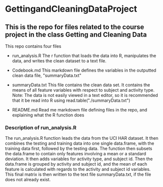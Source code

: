 # GettingandCleaningDataProject
## This is the repo for files related to the course project in the class Getting and Cleaning Data

This repo contains four files

* run_analysis.R  The r function that loads the data into R, manipulates the data, and writes the
clean dataset to a text file.  

* Codebook.md  This markdown file defines the variables in the outputted clean data file, "summaryData.txt"

* summaryData.txt  This file contains the clean data set.  It contains the means of all feature variables
with respect to subject and activity type. Note:  The data is not easily viewed in a text editor, so it is
recommended that it be read into R using read.table("./summaryData.txt")

* README.md  Read me markdowm file defining files in the repo, and explaining what the R function does

### Description of run_analysis.R

The run_analysis.R  function leads the data from the UCI HAR dataset.  It then 
combines the testing and training data into one single data.frame, with the training 
data first, followed by the testing data.  The function then subsets the data.frame
to contain only features involving a mean or a standard deviation.  It then adds
variables for activity type, and subject id.  Then the data.frame is grouped by 
activity and subject id, and the mean of each feature is calculated with regards
to the activity and subject id variables.  This final matrix is then written to the 
text file summaryData.txt, if the file does not already exist.
